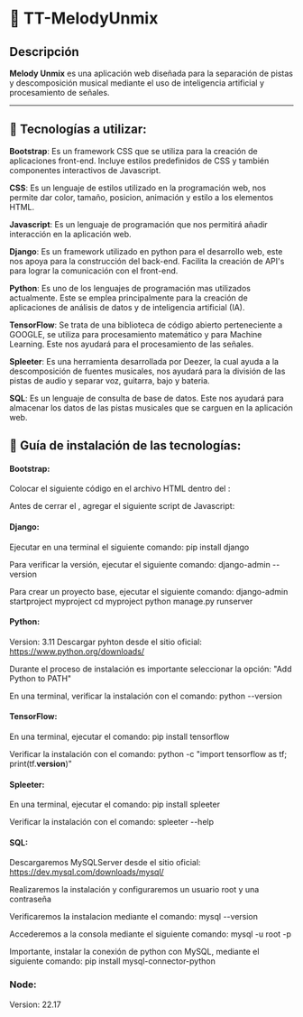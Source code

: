 # 🎵 TT-MelodyUnmix

## Descripción
**Melody Unmix** es una aplicación web diseñada para la separación de pistas y descomposición musical mediante el uso de inteligencia artificial y procesamiento de señales. 

---

## 🚀 Tecnologías a utilizar:
**Bootstrap**: 
    Es un framework CSS que se utiliza para la creación de aplicaciones front-end. Incluye estilos predefinidos de CSS y también componentes interactivos de Javascript.

**CSS**:
    Es un lenguaje de estilos utilizado en la programación web, nos permite dar color, tamaño, posicion, animación y estilo a los elementos HTML.

**Javascript**:
    Es un lenguaje de programación que nos permitirá añadir interacción en la aplicación web.

**Django**:
Es un framework utilizado en python para el desarrollo web, este nos apoya para la construcción del back-end. Facilita la creación de API's para lograr la comunicación con el front-end.

**Python**:
Es uno de los lenguajes de programación mas utilizados actualmente. Este se emplea principalmente para la creación
    de aplicaciones de análisis de datos y de inteligencia artificial (IA).

**TensorFlow**:
Se trata de una biblioteca de código abierto perteneciente a GOOGLE, se utiliza para procesamiento matemático y para Machine Learning. Este nos ayudará para el procesamiento de las señales.

 **Spleeter**:
 Es una herramienta desarrollada por Deezer, la cual ayuda a la descomposición de fuentes musicales, nos ayudará para la división de las pistas de audio y separar voz, guitarra, bajo y bateria.
    
**SQL**:
Es un lenguaje de consulta de base de datos. Este nos ayudará para almacenar los datos de las pistas musicales que se carguen en la aplicación web.

## 🔧 Guía de instalación de las tecnologías:

#### Bootstrap: 
Colocar el siguiente código en el archivo HTML dentro del <head> :
<link href="https://cdn.jsdelivr.net/npm/bootstrap@5.3.0/dist/css/bootstrap.min.css" rel="stylesheet">

Antes de cerrar el <body>, agregar el siguiente script de Javascript:
<script src="https://cdn.jsdelivr.net/npm/bootstrap@5.3.0/dist/js/bootstrap.bundle.min.js"></script>


#### Django: 
Ejecutar en una terminal el siguiente comando:
pip install django

Para verificar la versión, ejecutar el siguiente comando:
django-admin --version

Para crear un proyecto base, ejecutar el siguiente comando:
django-admin startproject myproject
cd myproject
python manage.py runserver

#### Python:
Version: 3.11
Descargar pyhton desde el sitio oficial: 
https://www.python.org/downloads/

Durante el proceso de instalación es importante seleccionar la opción: "Add Python to PATH"

En una terminal, verificar la instalación con el comando:
python --version


#### TensorFlow:
En una terminal, ejecutar el comando:
pip install tensorflow

Verificar la instalación con el comando:
python -c "import tensorflow as tf; print(tf.__version__)"

#### Spleeter:
En una terminal, ejecutar el comando:
pip install spleeter

Verificar la instalación con el comando:
spleeter --help

#### SQL:
Descargaremos MySQLServer desde el sitio oficial:
https://dev.mysql.com/downloads/mysql/

Realizaremos la instalación y configuraremos un usuario root y una contraseña

Verificaremos la instalacion mediante el comando:
mysql --version

Accederemos a la consola mediante el siguiente comando:
mysql -u root -p

Importante, instalar la conexión de python con MySQL, mediante el siguiente comando:
pip install mysql-connector-python

### Node:
Version: 22.17



